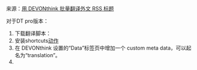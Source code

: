 来源：[用 DEVONthink 批量翻译外文 RSS 标题](https://utgd.net/article/8406)

对于DT pro版本：

1. 下载翻译脚本：
2. 安装shortcuts[动作](https://www.icloud.com/shortcuts/5b3d389046444b46afd5f54c8edc83be)
3. 在 DEVONthink 设置的“Data”标签页中增加一个 custom meta data，可以起名为“translation”。
4. 
